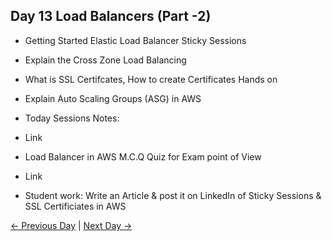 ## Day 13 Load Balancers (Part -2)

 - Getting Started Elastic Load Balancer Sticky Sessions
 - Explain the Cross Zone Load Balancing
 - What is SSL Certifcates, How to create Certificates Hands on
 - Explain Auto Scaling Groups (ASG) in AWS
 - Today Sessions Notes:
 - Link
 - Load Balancer in AWS M.C.Q Quiz for Exam point of View
 - Link

  - Student work: Write an Article & post it on LinkedIn of Sticky Sessions & SSL Certificiates in AWS

 [← Previous Day](../day12/README.md) | [Next Day →](../day14/README.md)
